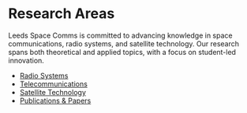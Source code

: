 # Research Areas

Leeds Space Comms is committed to advancing knowledge in space communications, radio systems, and satellite technology. Our research spans both theoretical and applied topics, with a focus on student-led innovation.

- [Radio Systems](RADIO_SYSTEMS.md)
- [Telecommunications](TELECOMMUNICATIONS.md)
- [Satellite Technology](SATELLITE_TECH.md)
- [Publications & Papers](PUBLICATIONS.md)
